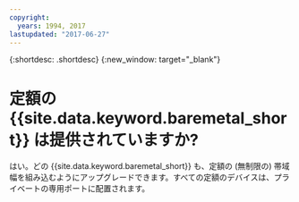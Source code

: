 ```yaml
---
copyright:
  years: 1994, 2017
lastupdated: "2017-06-27"
---
```


{:shortdesc: .shortdesc}
{:new_window: target="_blank"}


# 定額の {{site.data.keyword.baremetal_short}} は提供されていますか?

はい。どの {{site.data.keyword.baremetal_short}} も、定額の (無制限の) 帯域幅を組み込むようにアップグレードできます。すべての定額のデバイスは、プライベートの専用ポートに配置されます。
